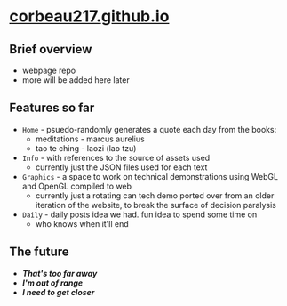# [corbeau217.github.io](https://corbeau.site/)

## Brief overview

* webpage repo
* more will be added here later

## Features so far

* `Home` - psuedo-randomly generates a quote each day from the books:
    * meditations - marcus aurelius
    * tao te ching - laozi (lao tzu)
* `Info` - with references to the source of assets used
    * currently just the JSON files used for each text
* `Graphics` - a space to work on technical demonstrations using WebGL and OpenGL compiled to web
    * currently just a rotating can tech demo ported over from an older iteration of the website, to break the surface of decision paralysis
* `Daily` - daily posts idea we had. fun idea to spend some time on
    * who knows when it'll end

## The future

* ***That's too far away*** 
* ***I'm out of range*** 
* ***I need to get closer*** 